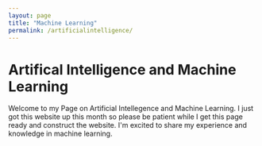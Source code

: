 ```yaml
---
layout: page
title: "Machine Learning"
permalink: /artificialintelligence/
---
```


<h1>Artifical Intelligence and Machine Learning</h1>

<body>Welcome to my Page on Artificial Intellegence and Machine Learning. I just got this website up this month so please be patient while I get this page ready and construct the website. I'm excited to share my experience and knowledge in machine learning.</body>
